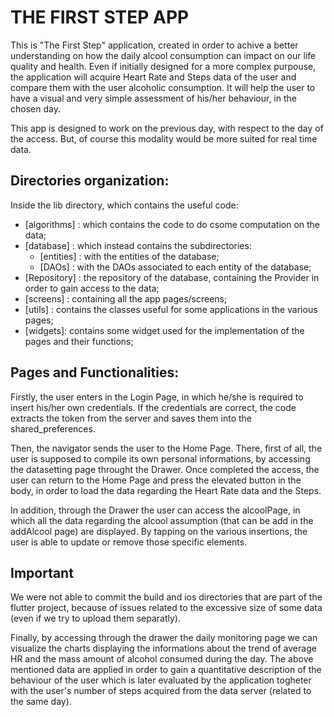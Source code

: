 # THE FIRST STEP APP

This is "The First Step" application, created in order to achive a better understanding on how the daily alcool consumption can impact on our life quality and health. 
Even if initially designed for a more complex purpouse, the application will acquire Heart Rate and Steps data of the user and compare them with the user alcoholic consumption. 
It will help the user to have a visual and very simple assessment of his/her behaviour, in the chosen day.

This app is designed to work on the previous day, with respect to the day of the access. But, of course this modality would be more suited for real time data. 

## Directories organization:

Inside the lib directory, which contains the useful code:
- [algorithms] : which contains the code to do csome computation on the data;
- [database] : which instead contains the subdirectories: 
    - [entities] : with the entities of the database;
    - [DAOs] : with the DAOs associated to each entity of the database;
- [Repository] : the repository of the database, containing the Provider in order to gain access to the data;
- [screens] : containing all the app pages/screens;
- [utils] : contains the classes useful for some applications in the various pages;
- [widgets]: contains some widget used for the implementation of the pages and their functions;

## Pages and Functionalities: 

Firstly, the user enters in the Login Page, in which he/she is required to insert his/her own credentials. If the credentials are correct, the code extracts the token from the server and saves them into the shared_preferences. 

Then, the navigator sends the user to the Home Page. There, first of all, the user is supposed to compile its own personal informations, by accessing the datasetting page throught the Drawer. 
Once completed the access, the user can return to the Home Page and press the elevated button in the body, in order to load the data regarding the Heart Rate data and the Steps. 

In addition, through the Drawer the user can access the alcoolPage, in which all the data regarding the alcool assumption (that can be add in the addAlcool page) are displayed. By tapping on the various insertions, the user is able to update or remove those specific elements.

## Important

We were not able to commit the build and ios directories that are part of the flutter project, because of issues related to the excessive size of some data (even if we try to upload them separatly). 

Finally, by accessing through the drawer the daily monitoring page we can visualize the charts displaying the informations about the trend of average HR and the mass amount of alcohol consumed during the day.
The above mentioned data are applied in order to gain a quantitative description of the behaviour of the user which is later evaluated by the application togheter with the user's number of steps acquired from the data server (related to the same day).
